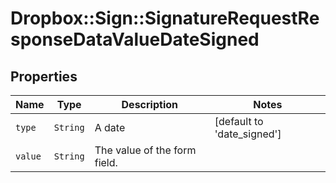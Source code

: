 # Dropbox::Sign::SignatureRequestResponseDataValueDateSigned



## Properties

| Name | Type | Description | Notes |
| ---- | ---- | ----------- | ----- |
| `type` | ```String``` |  A date  |  [default to 'date_signed'] |
| `value` | ```String``` |  The value of the form field.  |  |

